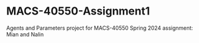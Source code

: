 # MACS-40550-Assignment1
Agents and Parameters project for MACS-40550 Spring 2024 assignment: Mian and Nalin 
